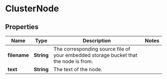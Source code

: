 

# ClusterNode


## Properties

| Name | Type | Description | Notes |
|------------ | ------------- | ------------- | -------------|
|**filename** | **String** | The corresponding source file of your embedded storage bucket that the node is from. |  |
|**text** | **String** | The text of the node. |  |



